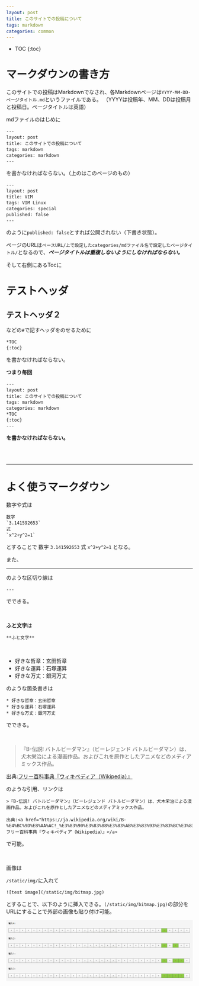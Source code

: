```yaml
---
layout: post
title: このサイトでの投稿について
tags: markdown
categories: common
---
```



* TOC
{:toc}

# マークダウンの書き方

このサイトでの投稿はMarkdownでなされ、各Markdownページは`YYYY-MM-DD-ページタイトル.md`というファイルである。
（YYYYは投稿年、MM、DDは投稿月と投稿日。ページタイトルは英語）

mdファイルのはじめに
```
---
layout: post
title: このサイトでの投稿について
tags: markdown
categories: markdown
---
```
を書かなければならない。（上のはこのページのもの）

```
---
layout: post
title: VIM
tags: VIM Linux
categories: special
published: false
---
```
のように`published: false`とすれば公開されない（下書き状態）。

ページのURLは`ベースURL/上で設定したcategories/mdファイル名で設定したページタイトル/`となるので、***ページタイトルは重複しないようにしなければならない。***

そして右側にあるTocに
# テストヘッダ
## テストヘッダ２
などの`#`で記すヘッダをのせるために
```
*TOC
{:toc}
```
を書かなければならない。

**つまり毎回**

```
---
layout: post
title: このサイトでの投稿について
tags: markdown
categories: markdown
*TOC
{:toc}
---
```
**を書かなければならない。**

<br><br>

---

# よく使うマークダウン

数字や式は
```
数字
`3.141592653`
式
`x^2+y^2=1`
```
とすることで
数字
`3.141592653`
式
`x^2+y^2=1`
となる。

また、

---

のような区切り線は
```
---
```
でできる。

<br>

**ふと文字**は
```
**ふと文字**
```

<br>

* 好きな哲章：玄田哲章
* 好きな運昇：石塚運昇
* 好きな万丈：銀河万丈

のような箇条書きは

```
* 好きな哲章：玄田哲章
* 好きな運昇：石塚運昇
* 好きな万丈：銀河万丈
```

でできる。

<br>

>『B-伝説! バトルビーダマン』（ビーレジェンド バトルビーダマン）は、犬木栄治による漫画作品。およびこれを原作としたアニメなどのメディアミックス作品。

出典:<a href="https://ja.wikipedia.org/wiki/B-%E4%BC%9D%E8%AA%AC!_%E3%83%90%E3%83%88%E3%83%AB%E3%83%93%E3%83%BC%E3%83%80%E3%83%9E%E3%83%B3">フリー百科事典『ウィキペディア（Wikipedia）』</a>

のような引用、リンクは

```
>『B-伝説! バトルビーダマン』（ビーレジェンド バトルビーダマン）は、犬木栄治による漫画作品。およびこれを原作としたアニメなどのメディアミックス作品。

出典:<a href="https://ja.wikipedia.org/wiki/B-%E4%BC%9D%E8%AA%AC!_%E3%83%90%E3%83%88%E3%83%AB%E3%83%93%E3%83%BC%E3%83%80%E3%83%9E%E3%83%B3">フリー百科事典『ウィキペディア（Wikipedia）』</a>
```

で可能。

<br>

画像は

`/static/img/`に入れて

```
![test image](/static/img/bitmap.jpg)
```

とすることで、以下のように挿入できる。```(/static/img/bitmap.jpg)```の部分をURLにすることで外部の画像も貼り付け可能。

![test image](/static/img/bitmap.jpg)



